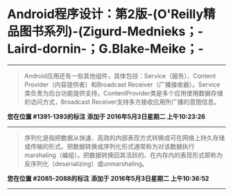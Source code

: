# Android程序设计：第2版-(O'Reilly精品图书系列)-(Zigurd-Mednieks；-Laird-dornin-；G.Blake-Meike；-

---

> Android应用还有一些其他组件，具体包括：Service（服务）、Content Provider（内容提供者）和Broadcast Receiver（广播接收器）。Service类负责为后台功能提供支持，ContentProvider类是多个应用使用数据存储的访问方式，Broadcast Receiver支持多方接收应用所广播的意图信息。

**您在位置 #1391-1393的标注** **添加于 2016年5月3日星期二 上午10:23:26**

---

> 序列化是指把数据从快速、高效的内部表现方式转换成可在网络上持久存储或传输的形式。把数据转换成序列化形式通常称为对该数据执行marshaling（编组）。把数据转换回其活跃的、在内存内的表现形式即称为反序列化（deserializing）或unmarshaling。

**您在位置 #2085-2088的标注** **添加于 2016年5月3日星期二 上午10:36:52**

---

